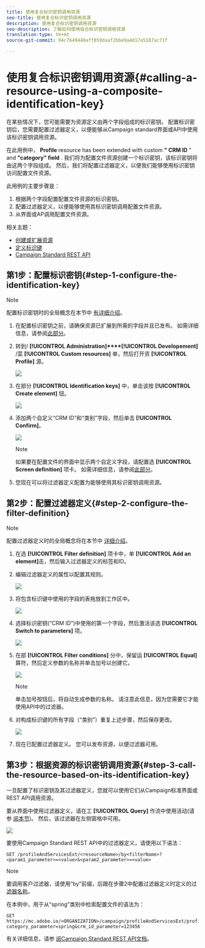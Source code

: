 ```yaml
---
title: 使用复合标识密钥调用资源
seo-title: 使用复合标识密钥调用资源
description: 使用复合标识密钥调用资源
seo-description: 了解如何使用组合标识密钥调用资源
translation-type: tm+mt
source-git-commit: 94c7649448aff859daaf2bbe9a4d17a5187ac71f

---
```



# 使用复合标识密钥调用资源{#calling-a-resource-using-a-composite-identification-key}

在某些情况下，您可能需要为资源定义由两个字段组成的标识密钥。 配置标识密钥后，您需要配置过滤器定义，以便能够从Campaign standard界面或API中使用该标识密钥调用资源。

在此用例中， **Profile** resource has been extended with custom **" CRM ID** " and **"category" field** . 我们将为配置文件资源创建一个标识密钥，该标识密钥将由这两个字段组成。 然后，我们将配置过滤器定义，以便我们能够使用标识密钥访问配置文件资源。

此用例的主要步骤是：

1. 根据两个字段配置配置文件资源的标识密钥。
1. 配置过滤器定义，以便能够使用其标识密钥调用配置文件资源。
1. 从界面或AP调用配置文件资源。

相关主题：

* [创建或扩展资源](../../developing/using/creating-or-extending-the-resource.md)
* [定义标识键](../../developing/using/configuring-the-resource-s-data-structure.md#defining-identification-keys)
* [Campaign Standard REST API](https://final-docs.campaign.adobe.com/doc/standard/en/api/ACS_API.html)

## 第1步：配置标识密钥{#step-1-configure-the-identification-key}

>[!NOTE]
> 配置标识密钥时的全局概念在本节中 [有详细介绍](../../developing/using/configuring-the-resource-s-data-structure.md#defining-identification-keys)。

1. 在配置标识密钥之前，请确保资源已扩展到所需的字段并且已发布。 如需详细信息，请参阅[此部分](../../developing/using/creating-or-extending-the-resource.md)。

1. 转到/ **[!UICONTROL Administration]****[!UICONTROL Developement]** /菜 **[!UICONTROL Custom resources]** 单，然后打开资 **[!UICONTROL Profile]** 源。

   ![](assets/uc_idkey1.png)

1. 在部分 **[!UICONTROL Identification keys]** 中，单击该按 **[!UICONTROL Create element]** 钮。

   ![](assets/uc_idkey2.png)

1. 添加两个自定义“CRM ID”和“类别”字段，然后单击 **[!UICONTROL Confirm]**。

   ![](assets/uc_idkey3.png)

   >[!NOTE]
   > 如果要在配置文件的界面中显示两个自定义字段，请配置选 **[!UICONTROL Screen definition]** 项卡。 如需详细信息，请参阅[此部分](../../developing/using/configuring-the-screen-definition.md)。

1. 您现在可以将过滤器定义配置为能够使用其标识密钥调用资源。

## 第2步：配置过滤器定义{#step-2-configure-the-filter-definition}

>[!NOTE]
> 配置过滤器定义时的全局概念将在本节中 [详细介绍](../../developing/using/configuring-filter-definition.md)。

1. 在选 **[!UICONTROL Filter definition]** 项卡中，单 **[!UICONTROL Add an element]**&#x200B;击，然后输入过滤器定义的标签和ID。

1. 编辑过滤器定义的属性以配置其规则。

   ![](assets/uc_idkey4.png)

1. 将包含标识键中使用的字段的表拖放到工作区中。

   ![](assets/uc_idkey5.png)

1. 选择标识密钥(“CRM ID”)中使用的第一个字段，然后激活该选 **[!UICONTROL Switch to parameters]** 项。

   ![](assets/uc_idkey6.png)

1. 在部 **[!UICONTROL Filter conditions]** 分中，保留运 **[!UICONTROL Equal]** 算符，然后定义参数的名称并单击加号以创建它。

   ![](assets/uc_idkey7.png)

   >[!NOTE]
   > 单击加号按钮后，将自动生成参数的名称。 请注意此信息，因为您需要它才能使用API中的过滤器。

1. 对构成标识键的所有字段（“类别”）重复上述步骤，然后保存更改。

   ![](assets/uc_idkey8.png)

1. 现在已配置过滤器定义。 您可以发布资源，以便过滤器可用。

## 第3步：根据资源的标识密钥调用资源{#step-3-call-the-resource-based-on-its-identification-key}

一旦配置了标识密钥及其过滤器定义，您就可以使用它们从Campaign标准界面或REST API调用资源。

要从界面中使用过滤器定义，请在工 **[!UICONTROL Query]** 作流中使用活动(请参 [阅本节](../../automating/using/query.md))。 然后，该过滤器在左侧窗格中可用。

![](assets/uc_idkey9.png)

要使用Campaign Standard REST API中的过滤器定义，请使用以下语法：

```
GET /profileAndServicesExt/<resourceName>/by<filterName>?<param1_parameter>=<value>&<param2_parameter>=<value>
```

>[!NOTE]
>要调用客户过滤器，请使用“by”前缀，后跟在步骤2中配置过滤器定义时定义的过 [滤器名称](../../developing/using/uc-calling-resource-id-key.md#step-2-configure-the-filter-definition)。

在本例中，用于从“spring”类别中检索配置文件的语法为：

```
GET https://mc.adobe.io/<ORGANIZATION>/campaign/profileAndServicesExt/profile/byidentification_key?category_parameter=spring&crm_id_parameter=123456
```

有关详细信息，请参 [阅Campaign Standard REST API文档](https://final-docs.campaign.adobe.com/doc/standard/en/api/ACS_API.html#filtering)。